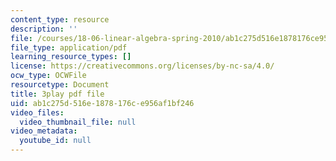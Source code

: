 ```yaml
---
content_type: resource
description: ''
file: /courses/18-06-linear-algebra-spring-2010/ab1c275d516e1878176ce956af1bf246_0h43aV4aH7I.pdf
file_type: application/pdf
learning_resource_types: []
license: https://creativecommons.org/licenses/by-nc-sa/4.0/
ocw_type: OCWFile
resourcetype: Document
title: 3play pdf file
uid: ab1c275d-516e-1878-176c-e956af1bf246
video_files:
  video_thumbnail_file: null
video_metadata:
  youtube_id: null
---
```

